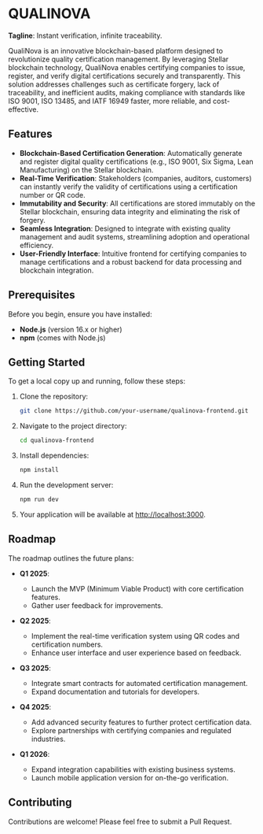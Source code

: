 # QUALINOVA

**Tagline**: Instant verification, infinite traceability.

QualiNova is an innovative blockchain-based platform designed to revolutionize quality certification management. By leveraging Stellar blockchain technology, QualiNova enables certifying companies to issue, register, and verify digital certifications securely and transparently. This solution addresses challenges such as certificate forgery, lack of traceability, and inefficient audits, making compliance with standards like ISO 9001, ISO 13485, and IATF 16949 faster, more reliable, and cost-effective.

## Features

- **Blockchain-Based Certification Generation**: Automatically generate and register digital quality certifications (e.g., ISO 9001, Six Sigma, Lean Manufacturing) on the Stellar blockchain.
- **Real-Time Verification**: Stakeholders (companies, auditors, customers) can instantly verify the validity of certifications using a certification number or QR code.
- **Immutability and Security**: All certifications are stored immutably on the Stellar blockchain, ensuring data integrity and eliminating the risk of forgery.
- **Seamless Integration**: Designed to integrate with existing quality management and audit systems, streamlining adoption and operational efficiency.
- **User-Friendly Interface**: Intuitive frontend for certifying companies to manage certifications and a robust backend for data processing and blockchain integration.

## Prerequisites

Before you begin, ensure you have installed:

- **Node.js** (version 16.x or higher)
- **npm** (comes with Node.js)

## Getting Started

To get a local copy up and running, follow these steps:

1. Clone the repository:
   ```bash
   git clone https://github.com/your-username/qualinova-frontend.git
   ```
2. Navigate to the project directory:
   ```bash
   cd qualinova-frontend
   ```
3. Install dependencies:
   ```bash
   npm install
   ```
4. Run the development server:
   ```bash
   npm run dev
   ```
5. Your application will be available at [http://localhost:3000](http://localhost:3000).

## Roadmap

The roadmap outlines the future plans:

- **Q1 2025**:

  - Launch the MVP (Minimum Viable Product) with core certification features.
  - Gather user feedback for improvements.

- **Q2 2025**:

  - Implement the real-time verification system using QR codes and certification numbers.
  - Enhance user interface and user experience based on feedback.

- **Q3 2025**:

  - Integrate smart contracts for automated certification management.
  - Expand documentation and tutorials for developers.

- **Q4 2025**:

  - Add advanced security features to further protect certification data.
  - Explore partnerships with certifying companies and regulated industries.

- **Q1 2026**:
  - Expand integration capabilities with existing business systems.
  - Launch mobile application version for on-the-go verification.

## Contributing

Contributions are welcome! Please feel free to submit a Pull Request.
